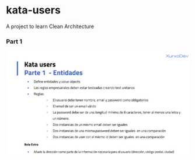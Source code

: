 # kata-users

A project to learn Clean Architecture

### Part 1

![App Selection](./docs/assets/part-1.png)
